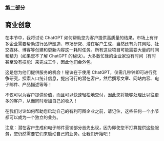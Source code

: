 ### 第二部分

## 商业创意

在本节中，我将讨论 ChatGPT 如何帮助您为客户提供高质量的结果。市场上有许多企业需要帮助进行品牌塑造、市场研究、潜在客户生成，当然还有为其网站、社交媒体、博客等创建和更新内容这一耗时任务。所有这些项目可能需要大量的时间和精力（如果您不了解 ChatGPT 的秘诀）。大多数忙碌的企业家没有时间（有时甚至没有技能）来完成工作，因此他们会外包。

这是您为他们提供服务的机会！秘诀在于使用 ChatGPT，仅需几秒钟即可进行竞争研究，探索人口统计信息，提出可行的潜在客户，然后撰写文章、网站内容、电子邮件、产品描述等等！

不仅可以为客户提供价值，而且可以快速轻松地交付，因此您将能够处理比以往更多的客户，从而同时增加自己的收入！

在我们讨论如何帮助您启动自己的有利可图企业之前，请记住，这些任何一个小节都可以成为一个独立的业务。

注意：潜在客户生成和电子邮件营销部分首先出现，因为即使您不打算提供这些服务，您仍然需要它们来启动自己的业务。让我们开始吧！
